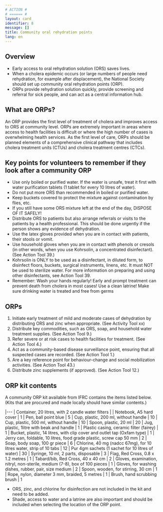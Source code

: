 ```yaml
---
# ACTION #
# ====== #
layout: card
identifier: 8
message: []
title: Community oral rehydration points
lang: en
---
```


## Overview

- Early access to oral rehydration solution (ORS) saves lives.
- When a cholera epidemic occurs (or large numbers of people need rehydration, for example after displacement), the National Society should set up community oral rehydration points (ORP).
- ORPs provide rehydration solution quickly, provide screening and referral for sick people, and can act as a central information hub.

## What are ORPs?  

An ORP provides the first level of treatment of cholera and improves access to ORS at community level. ORPs are extremely important in areas where access to health facilities is difficult or where the high number of cases is overwhelming health services. As the first level of care, ORPs should be planned elements of a comprehensive clinical pathway that includes cholera treatment units (CTUs) and cholera treatment centres (CTCs).

## Key points for volunteers to remember if they look after a community ORP

- Use only boiled or purified water. If the water is unsafe, treat it first with water purification tablets (1 tablet for every 10 litres of water).
- Do not put more ORS than recommended in boiled or purified water.
- Keep buckets covered to protect the mixture against contamination by flies, etc.
- If you still have some ORS mixture left at the end of the day, DISPOSE OF IT SAFELY!
- Distribute ORS to patients but also arrange referrals or visits to the patients by a health professional. This should be done urgently if the person shows any evidence of dehydration.
- Use the latex gloves provided when you are in contact with patients, their stools or vomit.
- Use household gloves when you are in contact with phenols or cresols (in other words, when you use Kohrsolin, a concentrated disinfectant). (See Action Tool 39.)
- Kohrsolin is ONLY to be used as a disinfectant, in diluted form, to disinfect floors, buckets, surgical instruments, linens, etc. It must NOT be used to sterilize water. For more information on preparing and using other disinfectants, see Action Tool 39.
- Remember: Wash your hands regularly! Early and prompt treatment can prevent death from cholera in most cases! Use a clean latrine! Make sure drinking water is treated and free from germs

## ORPs

1. Initiate early treatment of mild and moderate cases of dehydration by distributing ORS and zinc when appropriate. (See Activity Tool xx)
2. Distribute key commodities, such as ORS, soap, and household water treatment supplies. (See Action Tool 9.)
3. Refer severe or at risk cases to health facilities for treatment. (See Action Tool 4.)
4. Act as a community-based disease surveillance point, ensuring that all suspected cases are recorded. (See Action Tool 1.)
5. Are a key reference point for behaviour-change and social mobilization activities. (See Action Tool 43.)
6. Distribute zinc supplements (if approved). (See Action Tool 12.)

## ORP kit contents

A community ORP kit available from IFRC contains the items listed below. (Kits that are procured and made locally should have similar contents.)

|---
| Container, 20 litres, with 2 candle water filters	|
| Notebook, A5 hard cover	| 1
| Pen, ball point blue	| 5
| Cup, plastic, 200 ml, without handle	| 10
| Cup, plastic, 500 ml, without handle	| 10
| Spoon, plastic, 20 ml	| 20
| Jug, plastic, 1litre with beak and handle	| 1
| Plastic casing, ceramic filter (fairey)	| 1
| Bucket, plastic, 14 litres, with clip cover and outlet tap (Oxfam type)	| 1
| Jerry can, foldable, 10 litres, food grade plastic, screw cap 50 mm	| 2
| Soap, body soap, 100 gr piece	| 6
| Chlorine, 40 mg (nadcc 67mg), for 10 litres water, strip of 10 tabs	| 12
| Pur 4gm sachets (1 sachet for 10 litres of water)	| 30
| Syringe, 10 ml, 2 parts, disposable	| 3
| Flag, Red Cross, 0.8 x 1.2 metres	| 1
| Tabard/bib, Red Cross, 40 x 40 cm	| 2
| Gloves, examination, nitryl, non-sterile, medium (7-8), box of 100 pieces	| 1
| Gloves, for washing dishes, rubber, pair, size medium	| 2
| Spoon, wooden, for stirring, 30 cm	| 1
| Rope, nylon, diameter 3 mm, braided, 5 metres	| 1
| Brush, hand scrubbing brush	| 1

- ORS, zinc, and chlorine for disinfection are not included in the kit and need to be added.
- Shade, access to water and a latrine are also important and should be included when selecting the location of the ORP point.
